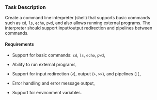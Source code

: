 ### Task Description

Create a command line interpreter (shell) that supports basic commands such as `cd`, `ls`, `echo`, `pwd`, and also allows running external programs.
The interpreter should support input/output redirection and pipelines between commands.

#### Requirements

- Support for basic commands: `cd`, `ls`, `echo`, `pwd`,

- Ability to run external programs,

- Support for input redirection (`<`), output (`>`, `>>`), and pipelines (`|`),

- Error handling and error message output,

- Support for environment variables.
